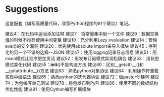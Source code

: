 Suggestions
===========

这是配套《编写高质量代码，改善Python程序的91个建议》笔记。

建议4：在代码中适当添加注释
建议7：将常量集中到一个文件
建议9：数据交换值的时候不推荐使用中间变量
建议10：充分利用Lazy evaluation
建议14：警惕eval()的安全漏洞
建议20：优先使用absolute import来导入模块
建议45：序列化的另一个不错的选择--JSON
建议47：使用logging记录日志信息
建议51：用mixin模式让程序更加灵活
建议52：用发布订阅模式实现松耦合
建议53：用状态模式美化代码
建议55：__init__()不是构造方法
建议60：区别__getattr__()和__getattribute__()方法
建议63：熟悉python对象协议
建议64：利用操作符重载实现中缀语法
建议65：熟悉python的迭代器协议
建议72：做paster创建包
建议74：为包编写单元测试
建议78：将包发布到PyPI
建议86：使用不同的数据结构优化性能
建议91：使用Cython编写扩展模块
